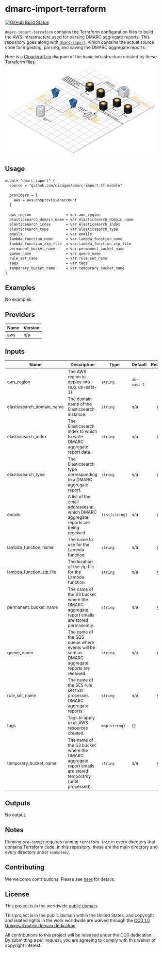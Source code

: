 # dmarc-import-terraform #

[![GitHub Build Status](https://github.com/cisagov/dmarc-import-tf-module/workflows/build/badge.svg)](https://github.com/cisagov/dmarc-import-tf-module/actions)

`dmarc-import-terraform` contains the Terraform configuration files to
build the AWS infrastructure used for parsing DMARC aggregate reports.
This repository goes along with
[`dmarc-import`](https://github.com/cisagov/dmarc-import), which
contains the actual source code for ingesting, parsing, and saving the
DMARC aggregate reports.

Here is a [Cloudcraft.co](https://cloudcraft.co) diagram of the basic
infrastructure created by these Terraform files:
![diagram](dmarc_import.svg)

## Usage ##

```hcl
module "dmarc_import" {
  source = "github.com/cisagov/dmarc-import-tf-module"

  providers = {
    aws = aws.dnsprovisionaccount
  }

  aws_region                = var.aws_region
  elasticsearch_domain_name = var.elasticsearch_domain_name
  elasticsearch_index       = var.elasticsearch_index
  elasticsearch_type        = var.elasticsearch_type
  emails                    = var.emails
  lambda_function_name      = var.lambda_function_name
  lambda_function_zip_file  = var.lambda_function_zip_file
  permanent_bucket_name     = var.permanent_bucket_name
  queue_name                = var.queue_name
  rule_set_name             = var.rule_set_name
  tags                      = var.tags
  temporary_bucket_name     = var.temporary_bucket_name
}
```

## Examples ##

No examples.

## Providers ##

| Name | Version |
|------|---------|
| aws | n/a |

## Inputs ##

| Name | Description | Type | Default | Required |
|------|-------------|------|---------|:-----:|
| aws_region | The AWS region to deploy into (e.g. us-east-1). | `string` | `us-east-1` | no |
| elasticsearch_domain_name | The domain name of the Elasticsearch instance. | `string` | n/a | yes |
| elasticsearch_index | The Elasticsearch index to which to write DMARC aggregate report data. | `string` | n/a | yes |
| elasticsearch_type | The Elasticsearch type corresponding to a DMARC aggregate report. | `string` | n/a | yes |
| emails | A list of the email addresses at which DMARC aggregate reports are being received. | `list(string)` | n/a | yes |
| lambda_function_name | The name to use for the Lambda function. | `string` | n/a | yes |
| lambda_function_zip_file | The location of the zip file for the Lambda function. | `string` | n/a | yes |
| permanent_bucket_name | The name of the S3 bucket where the DMARC aggregate report emails are stored permanently. | `string` | n/a | yes |
| queue_name | The name of the SQS queue where events will be sent as DMARC aggregate reports are received. | `string` | n/a | yes |
| rule_set_name | The name of the SES rule set that processes DMARC aggregate reports. | `string` | n/a | yes |
| tags | Tags to apply to all AWS resources created. | `map(string)` | `{}` | no |
| temporary_bucket_name | The name of the S3 bucket where the DMARC aggregate report emails are stored temporarily (until processed). | `string` | n/a | yes |

## Outputs ##

No output.

## Notes ##

Running `pre-commit` requires running `terraform init` in every directory that
contains Terraform code. In this repository, these are the main directory and
every directory under `examples/`.

## Contributing ##

We welcome contributions!  Please see [here](CONTRIBUTING.md) for
details.

## License ##

This project is in the worldwide [public domain](LICENSE).

This project is in the public domain within the United States, and
copyright and related rights in the work worldwide are waived through
the [CC0 1.0 Universal public domain
dedication](https://creativecommons.org/publicdomain/zero/1.0/).

All contributions to this project will be released under the CC0
dedication. By submitting a pull request, you are agreeing to comply
with this waiver of copyright interest.
